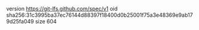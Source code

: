 version https://git-lfs.github.com/spec/v1
oid sha256:31c3995ba37ec76144d88397f18400d0b25001f75a3e48369e9ab179d25fa049
size 604
